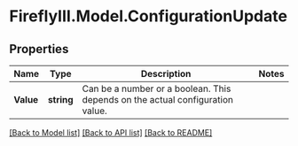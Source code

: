 # FireflyIII.Model.ConfigurationUpdate

## Properties

Name | Type | Description | Notes
------------ | ------------- | ------------- | -------------
**Value** | **string** | Can be a number or a boolean. This depends on the actual configuration value. | 

[[Back to Model list]](../README.md#documentation-for-models) [[Back to API list]](../README.md#documentation-for-api-endpoints) [[Back to README]](../README.md)

